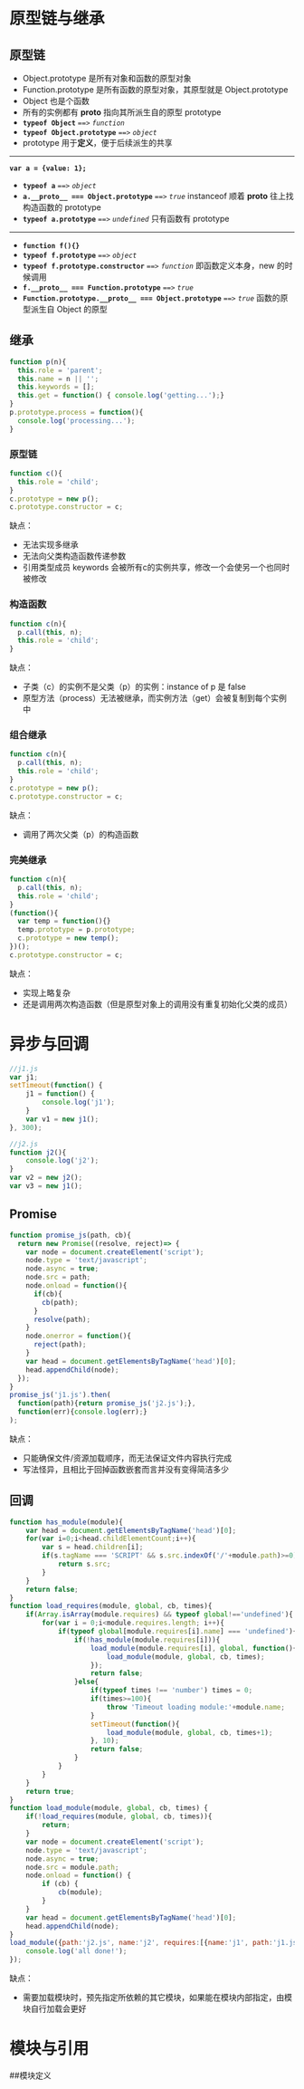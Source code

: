# 原型链与继承
## 原型链
- Object.prototype 是所有对象和函数的原型对象
- Function.prototype 是所有函数的原型对象，其原型就是 Object.prototype
- Object 也是个函数
- 所有的实例都有 __proto__ 指向其所派生自的原型 prototype
- **`typeof Object`** `==>` _`function`_
- **`typeof Object.prototype`** `==>` _`object`_
- prototype 用于**定义**，便于后续派生的共享
---
**`var a = {value: 1};`**
- **`typeof a`** `==>` _`object`_
- **`a.__proto__ === Object.prototype`** `==>` _`true`_ instanceof 顺着 __proto__ 往上找构造函数的 prototype
- **`typeof a.prototype`** `==>` _`undefined`_ 只有函数有 prototype
---
- **`function f(){}`**
- **`typeof f.prototype`** `==>` _`object`_
- **`typeof f.prototype.constructor`** `==>` _`function`_ 即函数定义本身，new 的时候调用
- **`f.__proto__ === Function.prototype`** `==>` _`true`_
- **`Function.prototype.__proto__ === Object.prototype`** `==>` _`true`_ 函数的原型派生自 Object 的原型
## 继承
```js
function p(n){
  this.role = 'parent';
  this.name = n || '';
  this.keywords = [];
  this.get = function() { console.log('getting...');}
}
p.prototype.process = function(){
  console.log('processing...');
}
```
### 原型链
```js
function c(){
  this.role = 'child';
}
c.prototype = new p();
c.prototype.constructor = c;
```
缺点：
- 无法实现多继承
- 无法向父类构造函数传递参数
- 引用类型成员 keywords 会被所有c的实例共享，修改一个会使另一个也同时被修改
### 构造函数
```js
function c(n){
  p.call(this, n);
  this.role = 'child';
}
```
缺点：
- 子类（c）的实例不是父类（p）的实例：instance of p 是 false
- 原型方法（process）无法被继承，而实例方法（get）会被复制到每个实例中
### 组合继承
```js
function c(n){
  p.call(this, n);
  this.role = 'child';
}
c.prototype = new p();
c.prototype.constructor = c;
```
缺点：
- 调用了两次父类（p）的构造函数
### 完美继承
```js
function c(n){
  p.call(this, n);
  this.role = 'child';
}
(function(){
  var temp = function(){}
  temp.prototype = p.prototype;
  c.prototype = new temp();
})();
c.prototype.constructor = c;
```
缺点：
- 实现上略复杂
- 还是调用两次构造函数（但是原型对象上的调用没有重复初始化父类的成员）


# 异步与回调
```js
//j1.js
var j1;
setTimeout(function() {
	j1 = function() {
		console.log('j1');
	}
	var v1 = new j1();
}, 300);
```
```js
//j2.js
function j2(){
	console.log('j2');
}
var v2 = new j2();
var v3 = new j1();
```
## Promise
```js
function promise_js(path, cb){
  return new Promise((resolve, reject)=> {
    var node = document.createElement('script');
    node.type = 'text/javascript';
    node.async = true;
    node.src = path;
    node.onload = function(){
      if(cb){
        cb(path);
      }
      resolve(path);
    }
    node.onerror = function(){
      reject(path);
    }
    var head = document.getElementsByTagName('head')[0];
    head.appendChild(node);
  });
}
promise_js('j1.js').then(
  function(path){return promise_js('j2.js');},
  function(err){console.log(err);}
);
```
缺点：
- 只能确保文件/资源加载顺序，而无法保证文件内容执行完成
- 写法怪异，且相比于回掉函数嵌套而言并没有变得简洁多少
## 回调
```js
function has_module(module){
	var head = document.getElementsByTagName('head')[0];
	for(var i=0;i<head.childElementCount;i++){
		var s = head.children[i];
		if(s.tagName === 'SCRIPT' && s.src.indexOf('/'+module.path)>=0){
			return s.src;
		}
	}
	return false;
}
function load_requires(module, global, cb, times){
	if(Array.isArray(module.requires) && typeof global!=='undefined'){
		for(var i = 0;i<module.requires.length; i++){
			if(typeof global[module.requires[i].name] === 'undefined'){ //not loaded or not executed
				if(!has_module(module.requires[i])){
					load_module(module.requires[i], global, function(){
						load_module(module, global, cb, times);
					});
					return false;
				}else{
					if(typeof times !== 'number') times = 0;
					if(times>=100){
						throw 'Timeout loading module:'+module.name;
					}
					setTimeout(function(){
						load_module(module, global, cb, times+1);
					}, 10);
					return false;
				}
			}
		}
	}
	return true;
}
function load_module(module, global, cb, times) {
	if(!load_requires(module, global, cb, times)){
		return;
	}
	var node = document.createElement('script');
	node.type = 'text/javascript';
	node.async = true;
	node.src = module.path;
	node.onload = function() {
		if (cb) {
			cb(module);
		}
	}
	var head = document.getElementsByTagName('head')[0];
	head.appendChild(node);
}
load_module({path:'j2.js', name:'j2', requires:[{name:'j1', path:'j1.js'}]}, window, function(){
	console.log('all done!');
});
```
缺点：
- 需要加载模块时，预先指定所依赖的其它模块，如果能在模块内部指定，由模块自行加载会更好

# 模块与引用
##模块定义
```js

```
